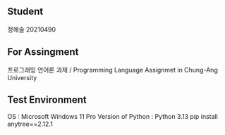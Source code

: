 ## Student
정해솔 20210490

## For Assingment
프로그래밍 언어론 과제 / Programming Language Assignmet in Chung-Ang University

## Test Environment
OS : Microsoft Windows 11 Pro
Version of Python : Python 3.13
pip install anytree==2.12.1

